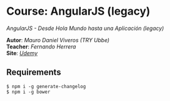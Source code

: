 # Course: AngularJS (legacy)

*AngularJS - Desde Hola Mundo hasta una Aplicación (legacy)*  

**Autor**: *Mauro Daniel Viveros (TRY Ubbe)*  
**Teacher**: *Fernando Herrera*  
**Site**: *[Udemy](https://www.udemy.com/course/angularjs-en-espanol/)*  

## Requirements

```node
$ npm i -g generate-changelog
$ npm i -g bower
```